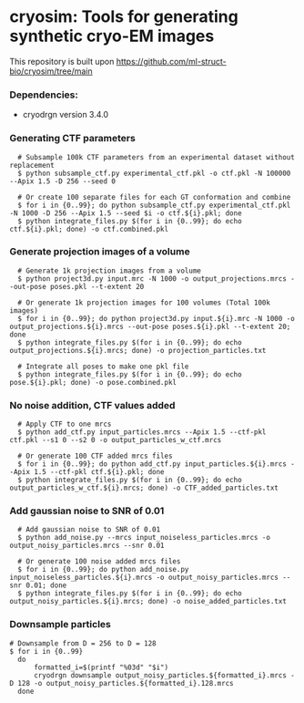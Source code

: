 # cryosim: Tools for generating synthetic cryo-EM images
This repository is built upon https://github.com/ml-struct-bio/cryosim/tree/main
### Dependencies:
* cryodrgn version 3.4.0

### Generating CTF parameters
```
  # Subsample 100k CTF parameters from an experimental dataset without replacement
  $ python subsample_ctf.py experimental_ctf.pkl -o ctf.pkl -N 100000 --Apix 1.5 -D 256 --seed 0
  
  # Or create 100 separate files for each GT conformation and combine
  $ for i in {0..99}; do python subsample_ctf.py experimental_ctf.pkl -N 1000 -D 256 --Apix 1.5 --seed $i -o ctf.${i}.pkl; done 
  $ python integrate_files.py $(for i in {0..99}; do echo ctf.${i}.pkl; done) -o ctf.combined.pkl 
```

### Generate projection images of a volume
```
  # Generate 1k projection images from a volume
  $ python project3d.py input.mrc -N 1000 -o output_projections.mrcs --out-pose poses.pkl --t-extent 20

  # Or generate 1k projection images for 100 volumes (Total 100k images)
  $ for i in {0..99}; do python project3d.py input.${i}.mrc -N 1000 -o output_projections.${i}.mrcs --out-pose poses.${i}.pkl --t-extent 20; done 
  $ python integrate_files.py $(for i in {0..99}; do echo output_projections.${i}.mrcs; done) -o projection_particles.txt

  # Integrate all poses to make one pkl file
  $ python integrate_files.py $(for i in {0..99}; do echo pose.${i}.pkl; done) -o pose.combined.pkl 
```

### No noise addition, CTF values added
```
  # Apply CTF to one mrcs
  $ python add_ctf.py input_particles.mrcs --Apix 1.5 --ctf-pkl ctf.pkl --s1 0 --s2 0 -o output_particles_w_ctf.mrcs

  # Or generate 100 CTF added mrcs files
  $ for i in {0..99}; do python add_ctf.py input_particles.${i}.mrcs --Apix 1.5 --ctf-pkl ctf.${i}.pkl; done 
  $ python integrate_files.py $(for i in {0..99}; do echo output_particles_w_ctf.${i}.mrcs; done) -o CTF_added_particles.txt
```

### Add gaussian noise to SNR of 0.01
```
  # Add gaussian noise to SNR of 0.01
  $ python add_noise.py --mrcs input_noiseless_particles.mrcs -o output_noisy_particles.mrcs --snr 0.01

  # Or generate 100 noise added mrcs files
  $ for i in {0..99}; do python add_noise.py input_noiseless_particles.${i}.mrcs -o output_noisy_particles.mrcs --snr 0.01; done 
  $ python integrate_files.py $(for i in {0..99}; do echo output_noisy_particles.${i}.mrcs; done) -o noise_added_particles.txt
```

### Downsample particles
```
# Downsample from D = 256 to D = 128
$ for i in {0..99}
  do
      formatted_i=$(printf "%03d" "$i")
      cryodrgn downsample output_noisy_particles.${formatted_i}.mrcs -D 128 -o output_noisy_particles.${formatted_i}.128.mrcs
  done
```